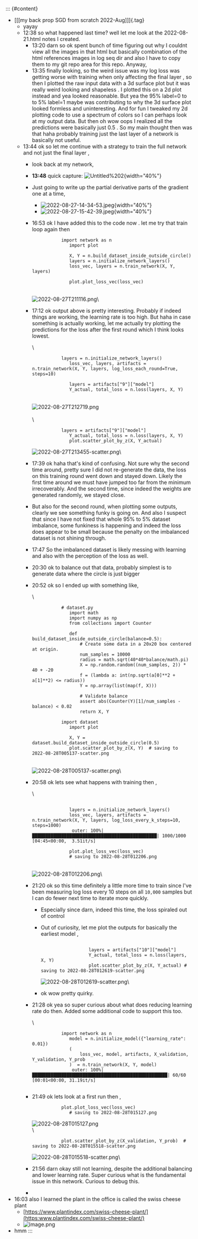 ::: {#content}
-   [\[\[my back prop SGD from scratch 2022-Aug\]\]]{.tag}
    -   yayay
    -   12:38 so what happened last time? well let me look at the
        2022-08-21.html notes I created.
        -   13:20 darn so ok spent bunch of time figuring out why I
            couldnt view all the images in that html but basically
            combination of the html references images in log seq dir and
            also I have to copy them to my git repo area for this repo.
            Anyway,
        -   13:35 finally looking, so the weird issue was my log loss
            was getting worse with training when only affecting the
            final layer , so then I plotted the raw input data with a 3d
            surface plot but it was really weird looking and shapeless .
            I plotted this on a 2d plot instead and yea looked
            reasonable. But yea the 95% label=0 to to 5% label=1 maybe
            was contributing to why the 3d surface plot looked formless
            and uninteresting. And for fun I tweaked my 2d plotting code
            to use a spectrum of colors so I can perhaps look at my
            output data. But then oh wow oops I realized all the
            predictions were basically just 0.5 . So my main thought
            then was that haha probably training just the last layer of
            a network is basically not useful.
    -   13:44 ok so let me continue with a strategy to train the full
        network and not just the final layer ,
        -   look back at my network,

        -   **13:48** quick capture:
            ![](assets/Untitled%202.png "Untitled%202"){width="40%"}

        -   Just going to write up the partial derivative parts of the
            gradient one at a time,
            -   ![](assets/2022-08-27-14-34-53.jpeg "2022-08-27-14-34-53.jpeg"){width="40%"}
            -   ![](assets/2022-08-27-15-42-39.jpeg "2022-08-27-15-42-39.jpeg"){width="40%"}

        -   16:53 ok I have added this to the code now . let me try that
            train loop again then

            ``` {.python data-lang="python"}
                       import network as n
                          import plot
                          
                          X, Y = n.build_dataset_inside_outside_circle()
                          layers = n.initialize_network_layers()
                          loss_vec, layers = n.train_network(X, Y, layers)
                          
                          plot.plot_loss_vec(loss_vec)
            ```

            \
            ![](assets/2022-08-27T211116_1661634782044_0.png "2022-08-27T211116.png")\

        -   17:12 ok output above is pretty interesting. Probably if
            indeed things are working, the learning rate is too high.
            But haha in case something is actually working, let me
            actually try plotting the predictions for the loss after the
            first round which I think looks lowest.

            \

            ``` {.python data-lang="python"}
                       layers = n.initialize_network_layers()
                          loss_vec, layers, artifacts = n.train_network(X, Y, layers, log_loss_each_round=True, steps=10)
                          
                          layers = artifacts["9"]["model"]
                          Y_actual, total_loss = n.loss(layers, X, Y)
            ```

            \
            ![](assets/2022-08-27T212719_1661636200052_0.png "2022-08-27T212719.png")\
            \
            \

            ``` {.python data-lang="python"}
                       layers = artifacts["9"]["model"]
                          Y_actual, total_loss = n.loss(layers, X, Y)
                          plot.scatter_plot_by_z(X, Y_actual)
            ```

            ![](assets/2022-08-27T213455-scatter_1661636207913_0.png "2022-08-27T213455-scatter.png")\

        -   17:39 ok haha that\'s kind of confusing. Not sure why the
            second time around, pretty sure I did not re-generate the
            data, the loss on this training round went down and stayed
            down. Likely the first time around we must have jumped too
            far from the minimum irrecoverably. And the second time,
            since indeed the weights are generated randomly, we stayed
            close.

        -   But also for the second round, when plotting some outputs,
            clearly we see something funky is going on. And also I
            suspect that since I have not fixed that whole 95% to 5%
            dataset imbalance, some funkiness is happening and indeed
            the loss does appear to be small because the penalty on the
            imbalanced dataset is not shining through.

        -   17:47 So the imbalanced dataset is likely messing with
            learning and also with the perception of the loss as well.

        -   20:30 ok to balance out that data, probably simplest is to
            generate data where the circle is just bigger

        -   20:52 ok so I ended up with something like,

            \

            ``` {.python data-lang="python"}
                       # dataset.py
                          import math
                          import numpy as np
                          from collections import Counter
                          
                          def build_dataset_inside_outside_circle(balance=0.5):
                              # Create some data in a 20x20 box centered at origin.
                              num_samples = 10000
                              radius = math.sqrt(40*40*balance/math.pi)
                              X = np.random.random((num_samples, 2)) * 40 + -20
                              f = (lambda a: int(np.sqrt(a[0]**2 + a[1]**2) <= radius))
                              Y = np.array(list(map(f, X)))
                          
                              # Validate balance
                              assert abs(Counter(Y)[1]/num_samples - balance) < 0.02
                              return X, Y
            ```

            ``` {.python data-lang="python"}
                       import dataset
                          import plot
                          
                          X, Y = dataset.build_dataset_inside_outside_circle(0.5)
                          plot.scatter_plot_by_z(X, Y)  # saving to 2022-08-28T005137-scatter.png
            ```

            \
            ![](assets/2022-08-28T005137-scatter_1661648053490_0.png "2022-08-28T005137-scatter.png")\

        -   20:58 ok lets see what happens with training then ,

            \

            ``` {.python data-lang="python"}
                       
                          layers = n.initialize_network_layers()
                          loss_vec, layers, artifacts = n.train_network(X, Y, layers, log_loss_every_k_steps=10, steps=1000)
                           outer: 100%|███████████████████████████████████████████████| 1000/1000 [04:45<00:00,  3.51it/s]
                          
                          plot.plot_loss_vec(loss_vec)
                          # saving to 2022-08-28T012206.png
            ```

            \
            ![](assets/2022-08-28T012206_1661649829702_0.png "2022-08-28T012206.png")\

        -   21:20 ok so this time definitely a little more time to train
            since I\'ve been measuring log loss every 10 steps on all
            `10,000` samples but I can do fewer next time to iterate
            more quickly.
            -   Especially since darn, indeed this time, the loss
                spiraled out of control

            -   Out of curiosity, let me plot the outputs for basically
                the earliest model ,

                ``` {.python data-lang="python"}
                               
                                  layers = artifacts["10"]["model"]
                                  Y_actual, total_loss = n.loss(layers, X, Y)
                                  plot.scatter_plot_by_z(X, Y_actual) # saving to 2022-08-28T012619-scatter.png                                                          
                ```

                ![](assets/2022-08-28T012619-scatter_1661650089030_0.png "2022-08-28T012619-scatter.png")\

            -   ok wow pretty quirky.

        -   21:28 ok yea so super curious about what does reducing
            learning rate do then. Added some additional code to support
            this too.

            \

            ``` {.python data-lang="python"}
                       import network as n
                          model = n.initialize_model({"learning_rate": 0.01})
                          (
                              loss_vec, model, artifacts, X_validation, Y_validation, Y_prob
                          )  = n.train_network(X, Y, model)
                           outer: 100%|███████████████████████████████████████████████████| 60/60 [00:01<00:00, 31.19it/s]
                          
            ```

        -   21:49 ok lets look at a first run then ,

            ``` {.python data-lang="python"}
                       plot.plot_loss_vec(loss_vec)
                          # saving to 2022-08-28T015127.png
            ```

            ![](assets/2022-08-28T015127_1661651602769_0.png "2022-08-28T015127.png")\
            \

            ``` {.python data-lang="python"}
                       plot.scatter_plot_by_z(X_validation, Y_prob)  # saving to 2022-08-28T015518-scatter.png
            ```

            ![](assets/2022-08-28T015518-scatter_1661651808095_0.png "2022-08-28T015518-scatter.png")\

        -   21:56 darn okay still not learning, despite the additional
            balancing and lower learning rate. Super curious what is the
            fundamental issue in this network. Curious to debug this.

        -   
-   16:03 also I learned the plant in the office is called the swiss
    cheese plant
    -   [https://www.plantindex.com/swiss-cheese-plant/](https:www.plantindex.com/swiss-cheese-plant/)
    -   ![](assets/image_1661630670633_0.png "image.png")
-   hmm
:::
